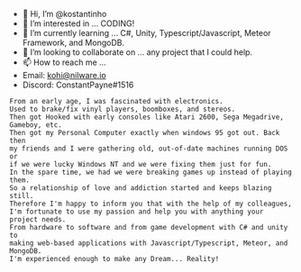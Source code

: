 - 👋 Hi, I’m @kostantinho
- 👀 I’m interested in ... CODING!
- 🌱 I’m currently learning ... C#, Unity, Typescript/Javascript, Meteor Framework, and MongoDB.
- 💞️ I’m looking to collaborate on ... any project that I could help.
- 📫 How to reach me ...
-    Email: kohi@nilware.io
-    Discord: ConstantPayne#1516

```
From an early age, I was fascinated with electronics.
Used to brake/fix vinyl players, boomboxes, and stereos.
Then got Hooked with early consoles like Atari 2600, Sega Megadrive, Gameboy, etc.
Then got my Personal Computer exactly when windows 95 got out. Back then 
my friends and I were gathering old, out-of-date machines running DOS or
if we were lucky Windows NT and we were fixing them just for fun. 
In the spare time, we had we were breaking games up instead of playing them.
So a relationship of love and addiction started and keeps blazing still.
Therefore I'm happy to inform you that with the help of my colleagues,
I'm fortunate to use my passion and help you with anything your project needs.
From hardware to software and from game development with C# and unity to
making web-based applications with Javascript/Typescript, Meteor, and MongoDB.
I'm experienced enough to make any Dream... Reality!
```
